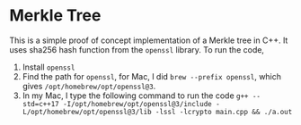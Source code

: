 # Merkle Tree
This is a simple proof of concept implementation of a Merkle tree in C++. It uses sha256 hash function from the `openssl` library. To run the code,
1. Install `openssl`
2. Find the path for `openssl`, for Mac, I did
`brew --prefix openssl`, which gives `/opt/homebrew/opt/openssl@3`.
3. In my Mac, I type the following command to run the code 
`g++ --std=c++17 -I/opt/homebrew/opt/openssl@3/include -L/opt/homebrew/opt/openssl@3/lib -lssl -lcrypto main.cpp && ./a.out`
